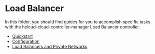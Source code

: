 # Load Balancer

In this folder, you should find guides for you to accomplish specific tasks with the hcloud-cloud-controller-manager Load Balancer controller.

- [Quickstart](quickstart.md)
- [Configuration](configuration.md)
- [Load Balancers and Private Networks](load-balancer-private-networks.md)
